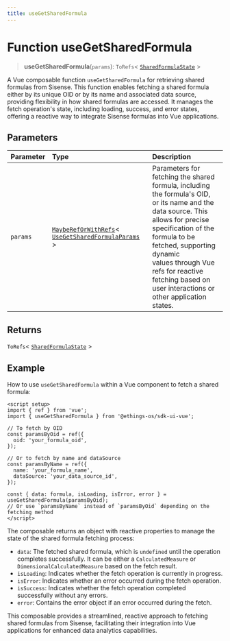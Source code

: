 ```yaml
---
title: useGetSharedFormula
---
```


# Function useGetSharedFormula <Badge type="fusionEmbed" text="Fusion Embed" />

> **useGetSharedFormula**(`params`): `ToRefs`\< [`SharedFormulaState`](../../sdk-ui/type-aliases/type-alias.SharedFormulaState.md) \>

A Vue composable function `useGetSharedFormula` for retrieving shared formulas from Sisense.
This function enables fetching a shared formula either by its unique OID or by its name and associated data source,
providing flexibility in how shared formulas are accessed. It manages the fetch operation's state, including loading,
success, and error states, offering a reactive way to integrate Sisense formulas into Vue applications.

## Parameters

| Parameter | Type | Description |
| :------ | :------ | :------ |
| `params` | [`MaybeRefOrWithRefs`](../type-aliases/type-alias.MaybeRefOrWithRefs.md)\< [`UseGetSharedFormulaParams`](../interfaces/interface.UseGetSharedFormulaParams.md) \> | Parameters for fetching the shared formula, including the formula's OID,<br />or its name and the data source. This allows for precise specification of the formula to be fetched, supporting dynamic<br />values through Vue refs for reactive fetching based on user interactions or other application states. |

## Returns

`ToRefs`\< [`SharedFormulaState`](../../sdk-ui/type-aliases/type-alias.SharedFormulaState.md) \>

## Example

How to use `useGetSharedFormula` within a Vue component to fetch a shared formula:
```vue
<script setup>
import { ref } from 'vue';
import { useGetSharedFormula } from '@ethings-os/sdk-ui-vue';

// To fetch by OID
const paramsByOid = ref({
  oid: 'your_formula_oid',
});

// Or to fetch by name and dataSource
const paramsByName = ref({
  name: 'your_formula_name',
  dataSource: 'your_data_source_id',
});

const { data: formula, isLoading, isError, error } = useGetSharedFormula(paramsByOid);
// Or use `paramsByName` instead of `paramsByOid` depending on the fetching method
</script>
```

The composable returns an object with reactive properties to manage the state of the shared formula fetching process:
- `data`: The fetched shared formula, which is `undefined` until the operation completes successfully. It can be either a `CalculatedMeasure` or `DimensionalCalculatedMeasure` based on the fetch result.
- `isLoading`: Indicates whether the fetch operation is currently in progress.
- `isError`: Indicates whether an error occurred during the fetch operation.
- `isSuccess`: Indicates whether the fetch operation completed successfully without any errors.
- `error`: Contains the error object if an error occurred during the fetch.

This composable provides a streamlined, reactive approach to fetching shared formulas from Sisense, facilitating their integration into Vue applications for enhanced data analytics capabilities.
